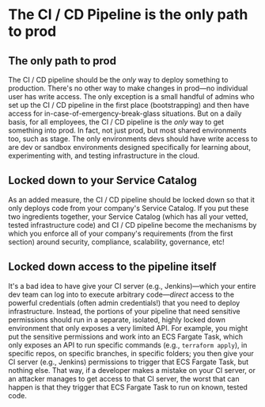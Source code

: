 # The CI / CD Pipeline is the only path to prod

## The only path to prod

The CI / CD pipeline should be the *only* way to deploy something to production. There's no other way to make changes in prod—no individual user has write access. The only exception is a small handful of admins who set up the CI / CD pipeline in the first place (bootstrapping) and then have access for in-case-of-emergency-break-glass situations. But on a daily basis, for all employees, the CI / CD pipeline is the *only* way to get something into prod. In fact, not just prod, but most shared environments too, such as stage. The only environments devs should have write access to are dev or sandbox environments designed specifically for learning about, experimenting with, and testing infrastructure in the cloud.

## Locked down to your Service Catalog

As an added measure, the CI / CD pipeline should be locked down so that it only deploys code from your company's Service Catalog. If you put these two ingredients together, your Service Catalog (which has all your vetted, tested infrastructure code) and CI / CD pipeline become the mechanisms by which you enforce all of your company's requirements (from the first section) around security, compliance, scalability, governance, etc!

## Locked down access to the pipeline itself

It's a bad idea to have give your CI server (e.g., Jenkins)—which your entire dev team can log into to execute arbitrary code—*direct* access to the powerful credentials (often admin credentials!) that you need to deploy infrastructure. Instead, the portions of your pipeline that need sensitive permissions should run in a separate, isolated, highly locked down environment that only exposes a very limited API. For example, you might put the sensitive permissions and work into an ECS Fargate Task, which only exposes an API to run specific commands (e.g., `terraform apply`), in specific repos, on specific branches, in specific folders; you then give your CI server (e.g., Jenkins) permissions to trigger that ECS Fargate Task, but nothing else. That way, if a developer makes a mistake on your CI server, or an attacker manages to get access to that CI server, the worst that can happen is that they trigger that ECS Fargate Task to run on known, tested code.




<!-- ##DOCS-SOURCER-START
{"sourcePlugin":"Local File Copier","hash":"184306807d3afdf76391109109b4fe83"}
##DOCS-SOURCER-END -->
